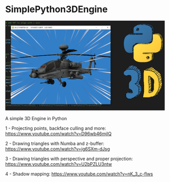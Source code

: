 # SimplePython3DEngine

![Screenshot](capa3d.png)

A simple 3D Engine in Python

1 - Projecting points, backface culling and more: https://www.youtube.com/watch?v=D96wb46mjIQ

2 - Drawing triangles with Numba and z-buffer: https://www.youtube.com/watch?v=jg6SXm-dJsg

3 - Drawing triangles with perspective and proper projection: https://www.youtube.com/watch?v=U2bPZLU3ntw

4 - Shadow mapping: https://www.youtube.com/watch?v=nK_3_c-flws
